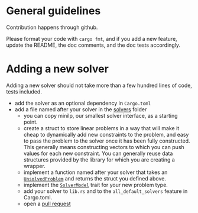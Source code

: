 # General guidelines

Contribution happens through github.

Please format your code with `cargo fmt`, and if you add a new feature, update the README, the doc comments, and the doc tests accordingly.

# Adding a new solver

Adding a new solver should not take more than a few hundred lines of code, tests included.

 - add the solver as an optional dependency in `Cargo.toml`
 - add a file named after your solver in the [solvers](./src/solvers) folder
    - you can copy minilp, our smallest solver interface, as a starting point.
    - create a struct to store linear problems in a way that will make it cheap to dynamically add new constraints to the problem,
       and easy to pass the problem to the solver once it has been fully constructed.
      This generally means constructing vectors to which you can push values for each new constraint.
       You can generally reuse data structures provided by the library for which you are creating a wrapper. 
    - implement a function named after your solver that takes an [`UnsolvedProblem`](https://docs.rs/good_lp/latest/good_lp/variable/struct.UnsolvedProblem.html) and returns the struct you defined above.
    - implement the [`SolverModel`](https://docs.rs/good_lp/latest/good_lp/index.html#reexport.SolverModel) trait for your new problem type.
    - add your solver to `lib.rs` and to the `all_default_solvers` feature in Cargo.toml. 
    - open a [pull request](https://github.com/rust-or/good_lp/pulls)
